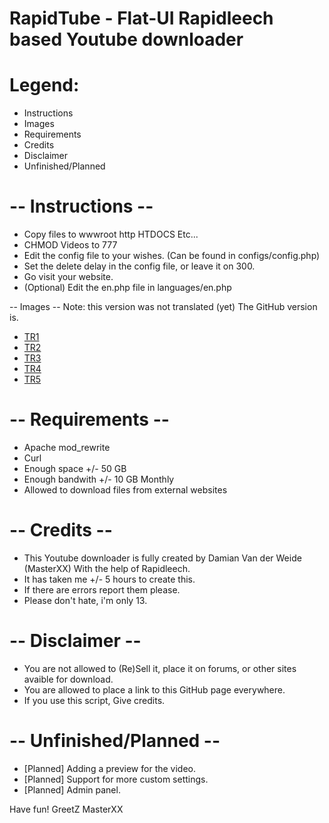 RapidTube - Flat-UI Rapidleech based Youtube downloader
=========



Legend:
=========
- Instructions
- Images
- Requirements
- Credits
- Disclaimer
- Unfinished/Planned

-- Instructions -- 
=========
- Copy files to wwwroot http HTDOCS Etc...
- CHMOD Videos to 777
- Edit the config file to your wishes. (Can be found in configs/config.php)
- Set the delete delay in the config file, or leave it on 300.
- Go visit your website.
- (Optional) Edit the en.php file in languages/en.php

-- Images -- 
Note: this version was not translated (yet) The GitHub version is.
- [TR1](http://www.fiurl.tk/878228)
- [TR2](http://www.fiurl.tk/382262)
- [TR3](http://www.fiurl.tk/292578)
- [TR4](http://www.fiurl.tk/254749)
- [TR5](http://www.fiurl.tk/392497)

-- Requirements --
=========
- Apache mod_rewrite
- Curl
- Enough space +/- 50 GB
- Enough bandwith +/- 10 GB Monthly
- Allowed to download files from external websites

-- Credits -- 
=========
- This Youtube downloader is fully created by Damian Van der Weide (MasterXX) With the help of Rapidleech.
- It has taken me +/- 5 hours to create this. 
- If there are errors report them please.
- Please don't hate, i'm only 13.

-- Disclaimer --
=========
- You are not allowed to (Re)Sell it, place it on forums, or other sites avaible for download. 
- You are allowed to place a link to this GitHub page everywhere. 
- If you use this script, Give credits.

-- Unfinished/Planned -- 
=========
- [Planned] Adding a preview for the video.
- [Planned] Support for more custom settings.
- [Planned] Admin panel.

Have fun! GreetZ MasterXX
